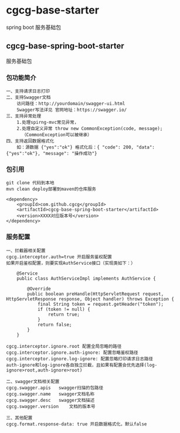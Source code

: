 # cgcg-base-starter
spring boot 服务基础包
## cgcg-base-spring-boot-starter
服务基础包
### 包功能简介

    一、支持请求日志打印
    二、支持Swagger文档
        访问路径：http://yourdomain/swagger-ui.html
        Swagger写法详见 官网地址：https://swagger.io/
    三、支持异常处理
        1.处理spirng-mvc常见异常，
        2.处理自定义异常 throw new CommonException(code, message);
          （CommonException可以被继承）
    四、支持返回数据格式化
        如：源数据 {"yes":"ok"} 格式化后：{ "code": 200, "data": {"yes":"ok"}, "message": "操作成功"}
        
### 包引用
    
    git clone 代码到本地
    mvn clean deploy部署到maven的仓库服务
    
    <dependency>
        <groupId>com.github.cgcg</groupId>
        <artifactId>cgcg-base-spring-boot-starter</artifactId>
        <version>XXXX对应版本号</version>    
    </dependency>
    
### 服务配置
    
    一、拦截器相关配置
    cgcg.interceptor.auth=true 开启服务鉴权配置
    如果开启鉴权配置，则要实现AuthService接口（实现类如下：）
    
        @Service
        public class AuthServiceImpl implements AuthService {
        
            @Override
            public boolean preHandle(HttpServletRequest request, HttpServletResponse response, Object handler) throws Exception {
                final String token = request.getHeader("token");
                if (token != null) {
                    return true;
                }
                return false;
            }
        }
        
    cgcg.interceptor.ignore.root 配置全局忽略的路径
    cgcg.interceptor.ignore.auth-ignore: 配置忽略鉴权路径
    cgcg.interceptor.ignore.log-ignore: 配置忽略打印请求日志路径
    auth-ignore和log-ignore各自独立拦截，且如果有配置会优先选择(log-ignore>root,auth-ignore>root)
    
    二、swagger文档相关配置
    cgcg.swagger.apis   swagger扫描的包路径
    cgcg.swagger.name   swagger文档名称
    cgcg.swagger.desc   swagger文档描述
    cgcg.swagger.version    文档的版本号
    
    三、其他配置
    cgcg.format.response-data: true 开启数据格式化，默认false
      
      

